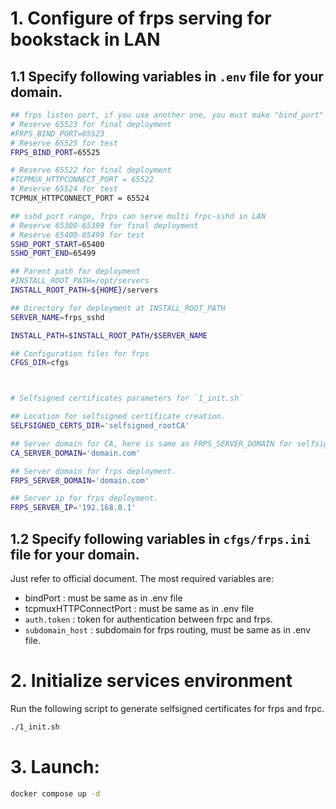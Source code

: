 # 1. Configure of frps serving for bookstack in LAN

## 1.1 Specify following variables in `.env` file for your domain.

```bash
## frps listen port, if you use another one, you must make "bind_port" as the same in frps.ini .
# Reserve 65523 for final deployment
#FRPS_BIND_PORT=65523
# Reserve 65525 for test 
FRPS_BIND_PORT=65525

# Reserve 65522 for final deployment
#TCPMUX_HTTPCONNECT_PORT = 65522
# Reserve 65524 for test
TCPMUX_HTTPCONNECT_PORT = 65524

## sshd port range, frps can serve multi frpc-sshd in LAN
# Reserve 65300-65399 for final deployment
# Reserve 65400-65499 for test
SSHD_PORT_START=65400
SSHD_PORT_END=65499

## Parent path for deployment
#INSTALL_ROOT_PATH=/opt/servers
INSTALL_ROOT_PATH=${HOME}/servers

## Directory for deployment at INSTALL_ROOT_PATH
SERVER_NAME=frps_sshd

INSTALL_PATH=$INSTALL_ROOT_PATH/$SERVER_NAME

## Configuration files for frps
CFGS_DIR=cfgs



# Selfsigned certificates parameters for `1_init.sh`

## Location for selfsigned certificate creation.
SELFSIGNED_CERTS_DIR='selfsigned_rootCA'

## Server domain for CA, here is same as FRPS_SERVER_DOMAIN for selfsigned certificates.
CA_SERVER_DOMAIN='domain.com'

## Server domain for frps deployment.
FRPS_SERVER_DOMAIN='domain.com'

## Server ip for frps deployment.
FRPS_SERVER_IP='192.168.0.1'
```


## 1.2 Specify following variables in `cfgs/frps.ini` file for your domain.
Just refer to official document.
The most required variables are:

*  bindPort  : must be same as in .env file
*  tcpmuxHTTPConnectPort : must be same as in .env file
* `auth.token` : token for authentication between frpc and frps.
* `subdomain_host` : subdomain for frps routing, must be same as in .env file.


# 2. Initialize services environment

Run the following script to generate selfsigned certificates for frps and frpc.

```bash
./1_init.sh
```

# 3. Launch:

```bash
docker compose up -d
```

